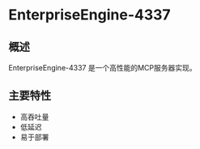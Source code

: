 # EnterpriseEngine-4337

## 概述

EnterpriseEngine-4337 是一个高性能的MCP服务器实现。

## 主要特性

- 高吞吐量
- 低延迟
- 易于部署
